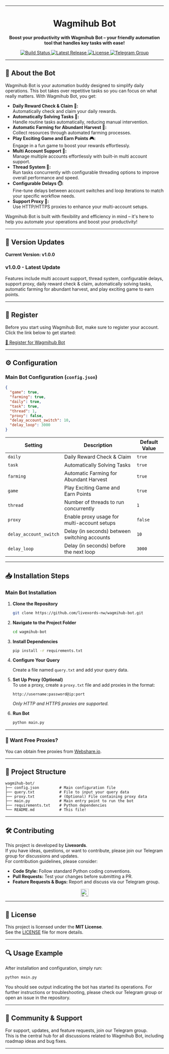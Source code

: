 
---

<h1 align="center">Wagmihub Bot</h1>

<p align="center">
  <strong>Boost your productivity with Wagmihub Bot – your friendly automation tool that handles key tasks with ease!</strong>
</p>

<p align="center">
  <a href="https://github.com/livexords-nw/wagmihub-bot/actions">
    <img src="https://img.shields.io/github/actions/workflow/status/livexords-nw/wagmihub-bot/ci.yml?branch=main" alt="Build Status" />
  </a>
  <a href="https://github.com/livexords-nw/wagmihub-bot/releases">
    <img src="https://img.shields.io/github/v/release/livexords-nw/wagmihub-bot" alt="Latest Release" />
  </a>
  <a href="https://github.com/livexords-nw/wagmihub-bot/blob/main/LICENSE">
    <img src="https://img.shields.io/github/license/livexords-nw/wagmihub-bot" alt="License" />
  </a>
  <a href="https://t.me/livexordsscript">
    <img src="https://img.shields.io/badge/Telegram-Join%20Group-2CA5E0?logo=telegram&style=flat" alt="Telegram Group" />
  </a>
</p>

---

## 🚀 About the Bot

Wagmihub Bot is your automation buddy designed to simplify daily operations. This bot takes over repetitive tasks so you can focus on what really matters. With Wagmihub Bot, you get:

- **Daily Reward Check & Claim 🎁:**  
  Automatically check and claim your daily rewards.
- **Automatically Solving Tasks 🤖:**  
  Handle routine tasks automatically, reducing manual intervention.
- **Automatic Farming for Abundant Harvest 🌾:**  
  Collect resources through automated farming processes.
- **Play Exciting Game and Earn Points 🎮:**  
  Engage in a fun game to boost your rewards effortlessly.
- **Multi Account Support 👥:**  
  Manage multiple accounts effortlessly with built-in multi account support.
- **Thread System 🧵:**  
  Run tasks concurrently with configurable threading options to improve overall performance and speed.
- **Configurable Delays ⏱️:**  
  Fine-tune delays between account switches and loop iterations to match your specific workflow needs.
- **Support Proxy 🔌:**  
  Use HTTP/HTTPS proxies to enhance your multi-account setups.

Wagmihub Bot is built with flexibility and efficiency in mind – it's here to help you automate your operations and boost your productivity!

---

## 🌟 Version Updates

**Current Version: v1.0.0**

### v1.0.0 - Latest Update

Features include multi account support, thread system, configurable delays, support proxy, daily reward check & claim, automatically solving tasks, automatic farming for abundant harvest, and play exciting game to earn points.

---

## 📝 Register

Before you start using Wagmihub Bot, make sure to register your account.  
Click the link below to get started:

[🔗 Register for Wagmihub Bot](https://t.me/WAGMIHUB_BOT/game?startapp=cj14YTQ2NVRXekRCS2omdT1yZWY=)

---

## ⚙️ Configuration

### Main Bot Configuration (`config.json`)

```json
{
  "game": true,
  "farming": true,
  "daily": true,
  "task": true,
  "thread": 1,
  "proxy": false,
  "delay_account_switch": 10,
  "delay_loop": 3000
}
```

| **Setting**            | **Description**                               | **Default Value** |
| ---------------------- | --------------------------------------------- | ----------------- |
| `daily`                | Daily Reward Check & Claim                    | `true`            |
| `task`                 | Automatically Solving Tasks                   | `true`            |
| `farming`              | Automatic Farming for Abundant Harvest        | `true`            |
| `game`                 | Play Exciting Game and Earn Points            | `true`            |
| `thread`               | Number of threads to run concurrently         | `1`               |
| `proxy`                | Enable proxy usage for multi-account setups   | `false`           |
| `delay_account_switch` | Delay (in seconds) between switching accounts | `10`              |
| `delay_loop`           | Delay (in seconds) before the next loop       | `3000`            |

---

## 📥 Installation Steps

### Main Bot Installation

1. **Clone the Repository**

   ```bash
   git clone https://github.com/livexords-nw/wagmihub-bot.git
   ```

2. **Navigate to the Project Folder**

   ```bash
   cd wagmihub-bot
   ```

3. **Install Dependencies**

   ```bash
   pip install -r requirements.txt
   ```

4. **Configure Your Query**

   Create a file named `query.txt` and add your query data.

5. **Set Up Proxy (Optional)**  
   To use a proxy, create a `proxy.txt` file and add proxies in the format:

   ```
   http://username:password@ip:port
   ```

   *Only HTTP and HTTPS proxies are supported.*

6. **Run Bot**

   ```bash
   python main.py
   ```

---

### 🔹 Want Free Proxies?  
You can obtain free proxies from [Webshare.io](https://www.webshare.io/).

---

## 📂 Project Structure

```
wagmihub-bot/
├── config.json         # Main configuration file
├── query.txt           # File to input your query data
├── proxy.txt           # (Optional) File containing proxy data
├── main.py             # Main entry point to run the bot
├── requirements.txt    # Python dependencies
└── README.md           # This file!
```

---

## 🛠️ Contributing

This project is developed by **Livexords**.  
If you have ideas, questions, or want to contribute, please join our Telegram group for discussions and updates.  
For contribution guidelines, please consider:

- **Code Style:** Follow standard Python coding conventions.
- **Pull Requests:** Test your changes before submitting a PR.
- **Feature Requests & Bugs:** Report and discuss via our Telegram group.

<div align="center">
  <a href="https://t.me/livexordsscript" target="_blank">
    <img src="https://img.shields.io/badge/Join-Telegram%20Group-2CA5E0?logo=telegram&style=for-the-badge" height="25" alt="Telegram Group" />
  </a>
</div>

---

## 📖 License

This project is licensed under the **MIT License**.  
See the [LICENSE](LICENSE) file for more details.

---

## 🔍 Usage Example

After installation and configuration, simply run:

```bash
python main.py
```

You should see output indicating the bot has started its operations. For further instructions or troubleshooting, please check our Telegram group or open an issue in the repository.

---

## 📣 Community & Support

For support, updates, and feature requests, join our Telegram group.  
This is the central hub for all discussions related to Wagmihub Bot, including roadmap ideas and bug fixes.

---
